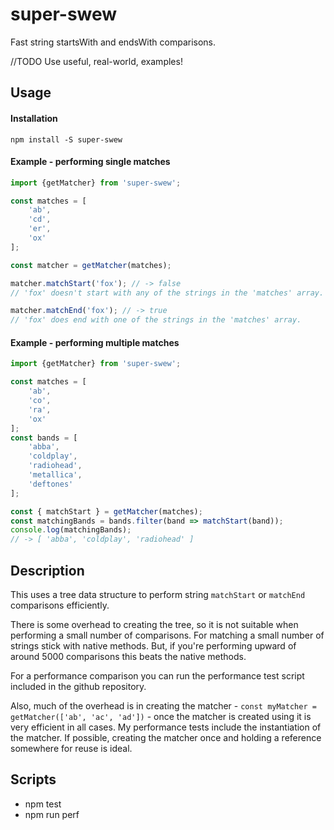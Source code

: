 # super-swew

Fast string startsWith and endsWith comparisons.

//TODO Use useful, real-world, examples!

## Usage

#### Installation

```
npm install -S super-swew
```

#### Example - performing single matches
```javascript
import {getMatcher} from 'super-swew';

const matches = [
    'ab',
    'cd',
    'er',
    'ox'
];

const matcher = getMatcher(matches);

matcher.matchStart('fox'); // -> false
// 'fox' doesn't start with any of the strings in the 'matches' array.

matcher.matchEnd('fox'); // -> true
// 'fox' does end with one of the strings in the 'matches' array.
```

#### Example - performing multiple matches
```javascript
import {getMatcher} from 'super-swew';

const matches = [
    'ab',
    'co',
    'ra',
    'ox'
];
const bands = [
    'abba',
    'coldplay',
    'radiohead',
    'metallica',
    'deftones'
];

const { matchStart } = getMatcher(matches);
const matchingBands = bands.filter(band => matchStart(band));
console.log(matchingBands);
// -> [ 'abba', 'coldplay', 'radiohead' ]
```

## Description

This uses a tree data structure to perform string ```matchStart``` or ```matchEnd``` comparisons efficiently.

There is some overhead to creating the tree, so it is not suitable when performing a small number of comparisons.  For matching a small number of strings stick with native methods.  But, if you're performing upward of around 5000 comparisons this beats the native methods.

For a performance comparison you can run the performance test script included in the github repository.

Also, much of the overhead is in creating the matcher - ```const myMatcher = getMatcher(['ab', 'ac', 'ad'])``` - once the matcher is created using it is very efficient in all cases.  My performance tests include the instantiation of the matcher.  If possible, creating the matcher once and holding a reference somewhere for reuse is ideal.

## Scripts

* npm test
* npm run perf
